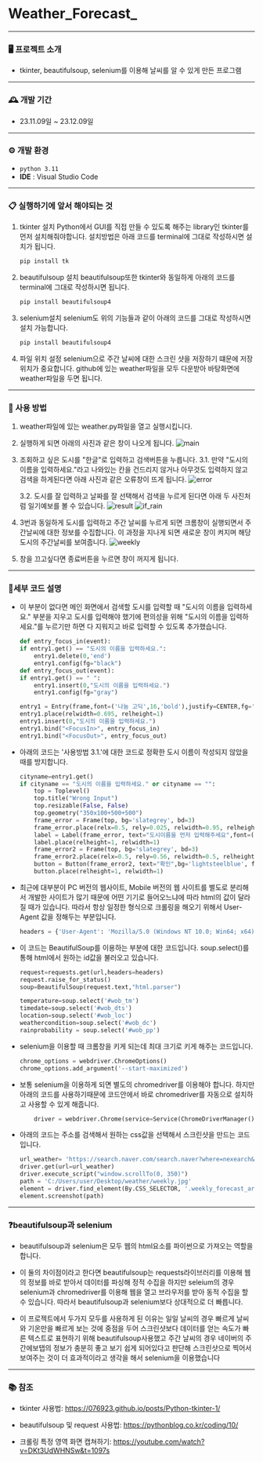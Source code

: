 # Weather_Forecast_
---------------------------------------

### 🖥️ 프로젝트 소개
- tkinter, beautifulsoup, selenium를 이용해 날씨를 알 수 있게 만든 프로그램
----------------------------------------
### 🕰️ 개발 기간
- 23.11.09일   ~   23.12.09일
------------------------------------------
### ⚙️ 개발 환경
- `python 3.11`
- **IDE** : Visual Studio Code
----------------------------------------------
### 📋 실행하기에 앞서 해야되는 것
 1. tkinter 설치
Python에서 GUI를 직접 만들 수 있도록 해주는 library인 tkinter를 먼저 설치해줘야합니다.
설치방법은 아래 코드를 terminal에 그대로 작성하시면 설치가 됩니다.
    ```python
    pip install tk
    ```
    
2. beautifulsoup 설치
beautifulsoup또한 tkinter와 동일하게 아래의 코드를 terminal에 그대로 작성하시면 됩니다.
    ```python
    pip install beautifulsoup4
    ```

3. selenium설치
    selenium도 위의 기능들과 같이 아래의 코드를 그대로 작성하시면 설치 가능합니다.
    ```python
    pip install beautifulsoup4
    ```
    
4. 파일 위치 설정
    selenium으로 주간 날씨에 대한 스크린 샷을 저장하기 떄문에 저장 위치가 중요합니다.
    github에 있는 weather파일을 모두 다운받아 바탕화면에 weather파일을 두면 됩니다.


---------------------------------

### 📌 사용 방법

1. weather파일에 있는 weather.py파일을 열고 실행시킵니다.

2. 실행하게 되면 아래의 사진과 같은 창이 나오게 됩니다.
![main](https://github.com/EndlessCreation/Web_basic_study_2021-1/assets/68912105/a044e495-8b53-49a4-aee7-1897ffa0df95)

3. 조회하고 싶은 도시를 "한글"로 입력하고 검색버튼을 누릅니다.
3.1. 만약 "도시의 이름을 입력하세요."라고 나와있는 칸을 건드리지 않거나 아무것도 입력하지 않고 검색을 하게된다면 
아래 사진과 같은 오류창이 뜨게 됩니다.
![error](https://github.com/EndlessCreation/Web_basic_study_2021-1/assets/68912105/a8e2e468-e13f-497b-b70a-81528ef405d0)

    3.2. 도시를 잘 입력하고 날짜를 잘 선택해서 검색을 누르게 된다면 아래 두 사진처럼 일기예보를 볼 수 있습니다.
![result](https://github.com/EndlessCreation/Web_basic_study_2021-1/assets/68912105/ad994fba-e9f2-40b3-a8c1-8662238eced7)
![if_rain](https://github.com/EndlessCreation/Web_basic_study_2021-1/assets/68912105/849dfba7-a868-44cc-bd0c-98d53f165fa9)

4. 3번과 동일하게 도시를 입력하고 주간 날씨를 누르게 되면 크롬창이 실행되면서 주간날씨에 대한 정보를 수집합니다. 
이 과정을 지나게 되면 새로운 창이 켜지며 해당 도시의 주간날씨를 보여줍니다.
![weekly](https://github.com/EndlessCreation/Web_basic_study_2021-1/assets/68912105/971f58ac-a1db-46c3-a11d-17bf5a3a50f2)

5. 창을 끄고싶다면 종료버튼을 누르면 창이 꺼지게 됩니다.
-------------------------------
### 💬세부 코드 설명
- 이 부분이 없다면 메인 화면에서 검색할 도시를 입력할 때  "도시의 이름을 입력하세요." 부분을 지우고 도시를 입력해야 했기에 편의성을 위해 "도시의 이름을 입력하세요."를 누르기만 하면 다 지워지고 바로 입력할 수 있도록 추가했습니다. 
    ```python
    def entry_focus_in(event):
    if entry1.get() == "도시의 이름을 입력하세요.":
        entry1.delete(0,'end')
        entry1.config(fg="black")
    def entry_focus_out(event):
    if entry1.get() == " ":
        entry1.insert(0,"도시의 이름을 입력하세요.")
        entry1.config(fg="gray")

    entry1 = Entry(frame,font=('나눔 고딕',16,'bold'),justify=CENTER,fg='gray')
    entry1.place(relwidth=0.695, relheight=1)
    entry1.insert(0,"도시의 이름을 입력하세요.")
    entry1.bind("<FocusIn>", entry_focus_in)
    entry1.bind("<FocusOut>", entry_focus_out)
    ```

- 아래의 코드는 '사용방법 3.1.'에 대한 코드로 정확한 도시 이름이 작성되지 않았을 때를 방지합니다.
    ```python
    cityname=entry1.get()
    if cityname == "도시의 이름을 입력하세요." or cityname == "":
        top = Toplevel()
        top.title("Wrong Input")
        top.resizable(False, False)
        top.geometry("350x100+500+500")
        frame_error = Frame(top, bg='slategrey', bd=3)
        frame_error.place(relx=0.5, rely=0.025, relwidth=0.95, relheight=0.5, anchor='n')
        label = Label(frame_error, text="도시이름을 먼저 입력해주세요",font=('나눔 고딕',16,'bold'))
        label.place(relheight=1, relwidth=1)
        frame_error2 = Frame(top, bg='slategrey', bd=3)
        frame_error2.place(relx=0.5, rely=0.56, relwidth=0.5, relheight=0.4, anchor='n')
        button = Button(frame_error2, text="확인",bg='lightsteelblue', font=('나눔 고딕',16,'bold'), command=top.destroy)
        button.place(relheight=1, relwidth=1)
    ```
- 최근에 대부분이 PC 버전의 웹사이트, Mobile 버전의 웹 사이트를 별도로 분리해서 개발한 사이트가 많기 때문에 어떤 기기로 들어오느냐에 따라 html의 값이 달라질 때가 있습니다. 따라서 항상 일정한 형식으로 크롤링을 해오기 위해서 User-Agent 값을 정해두는 부분입니다. 
    ```python
    headers = {'User-Agent': 'Mozilla/5.0 (Windows NT 10.0; Win64; x64) AppleWebKit/537.36 (KHTML, like Gecko) Chrome/91.0.4472.124 Safari/537.36'}
    ```
- 이 코드는 BeautifulSoup를 이용하는 부분에 대한 코드입니다. soup.select()를 통해 html에서 원하는 id값을 불러오고 있습니다.    
    ```python
    request=requests.get(url,headers=headers)
    request.raise_for_status()
    soup=BeautifulSoup(request.text,"html.parser")

    temperature=soup.select('#wob_tm')  
    timedate=soup.select('#wob_dts')  
    location=soup.select('#wob_loc') 
    weathercondition=soup.select('#wob_dc')
    rainprobability = soup.select('#wob_pp')
    ```
    
- selenium을 이용할 때 크롬창을 키게 되는데 최대 크기로 키게 해주는 코드입니다.
    ```python
    chrome_options = webdriver.ChromeOptions()
    chrome_options.add_argument('--start-maximized')
    ```

- 보통 selenium을 이용하게 되면 별도의 chromedriver를 이용해야 합니다.
하지만 아래의 코드를 사용하기때문에 코드안에서 바로 chromedriver를 자동으로 설치하고 사용할 수 있게 해줍니다.

    ```python
        driver = webdriver.Chrome(service=Service(ChromeDriverManager().install()),options = chrome_options)
    ```
- 아래의 코드는 주소를 검색해서 원하는 css값을 선택해서 스크린샷을 만드는 코드입니다.
    ```python
    url_weather= 'https://search.naver.com/search.naver?where=nexearch&sm=top_&fbm=0&ie=utf8&query=%s+날씨'%(cityname)
    driver.get(url=url_weather)
    driver.execute_script("window.scrollTo(0, 350)")
    path = 'C:/Users/user/Desktop/weather/weekly.jpg'
    element = driver.find_element(By.CSS_SELECTOR, '.weekly_forecast_area._toggle_panel, weekly_forecast_area._weekly_forecast')
    element.screenshot(path)
    ```
    
------------------------------------------
### ❓beautifulsoup과 selenium
- beautifulsoup과 selenium은 모두 웹의 html요소를 파이썬으로 가져오는 역할을 합니다.

- 이 둘의 차이점이라고 한다면 beautifulsoup는 requests라이브러리를 이용해 웹의 정보를 바로 받아서 데이터를 파싱해 정적 수집을 하지만
seleium의 경우 selenium과 chromedriver를 이용해 웹을 열고 브라우저를 받아 동적 수집을 할 수 있습니다. 
따라서 beautifulsoup과 selenium보다 상대적으로 더 빠릅니다. 

- 이 프로젝트에서 두가지 모두를 사용하게 된 이유는 일일 날씨의 경우 빠르게 날씨와 기온만을 빠르게 보는 것에 중점을 두어 스크린샷보다 데이터를 얻는 속도가 빠른 텍스트로 표현하기 위해 beautifulsoup사용했고 주간 날씨의 경우 네이버의 주간에보탭의 정보가 충분히 좋고 보기 쉽게 되어있다고 판단해 스크린샷으로 찍어서 보여주는 것이 더 효과적이라고 생각을 해서 selenium을 이용했습니다
--------------------------------------
### 📚 참조

* tkinter 사용법: <https://076923.github.io/posts/Python-tkinter-1/>

* beautifulsoup 및 request 사용법: <https://pythonblog.co.kr/coding/10/>

* 크롤링 특정 영역 화면 캡쳐하기: <https://youtube.com/watch?v=DKt3UdWHNSw&t=1097s>
